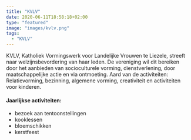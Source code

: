 ```yaml
---
title: "KVLV"
date: 2020-06-11T18:58:18+02:00
type: "featured"
image: "images/kvlv.png"
tags:
  - "KVLV"
---
```



KVLV, Katholiek Vormingswerk voor Landelijke Vrouwen te Liezele, streeft naar welzijnsbevordering van haar leden.
De vereniging wil dit bereiken door het aanbieden van socioculturele vorming, dienstverlening, door maatschappelijke actie en via ontmoeting. Aard van de activiteiten: Relatievorming, bezinning, algemene vorming, creativiteit en activiteiten voor kinderen.

#### Jaarlijkse activiteiten:
- bezoek aan tentoonstellingen
- kooklessen
- bloemschikken
- kerstfeest

